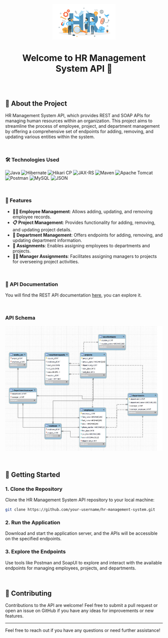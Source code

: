 <div align="center">

  <img src="1628230518905.jfif" alt="logo" width="200" height="auto" />
  <h1>Welcome to HR Management System API 👋</h1>
</div>

<br />  
<br>

<!-- About the Project -->
## :star2: About the Project

HR Management System API, which provides REST and SOAP APIs for managing human resources within an organization. This project aims to streamline the process of employee, project, and department management by offering a comprehensive set of endpoints for adding, removing, and updating various entities within the system.

<br>

<!-- TechStack -->
### 🛠️ Technologies Used

![Java](https://img.shields.io/badge/java-%23ED8B00.svg?style=for-the-badge&logo=openjdk&logoColor=white)
![Hibernate](https://img.shields.io/badge/Hibernate-59666C?style=for-the-badge&logo=Hibernate&logoColor=white)
![Hikari CP](https://img.shields.io/badge/Hikari%20CP-blue?style=for-the-badge&logo=java&logoColor=white)
![JAX-RS](https://img.shields.io/badge/JAX--RS-red?style=for-the-badge&logo=eclipse)
![Maven](https://img.shields.io/badge/Maven-orange?style=for-the-badge&logo=apache)
![Apache Tomcat](https://img.shields.io/badge/apache%20tomcat-%23F8DC75.svg?style=for-the-badge&logo=apache-tomcat&logoColor=black)
![Postman](https://img.shields.io/badge/Postman-FF6C37?style=for-the-badge&logo=postman&logoColor=white)
![MySQL](https://img.shields.io/badge/mysql-4479A1.svg?style=for-the-badge&logo=mysql&logoColor=white)
![JSON](https://img.shields.io/badge/JSON-orange?style=for-the-badge&logo=json)

<br>

<!-- Features -->
### :dart: Features

- **👨‍💼 Employee Management**: Allows adding, updating, and removing employee records.
- **📋 Project Management**: Provides functionality for adding, removing, and updating project details.
- **🏢 Department Management**: Offers endpoints for adding, removing, and updating department information.
- **📝 Assignments**: Enables assigning employees to departments and projects.
- **👩‍💼 Manager Assignments**: Facilitates assigning managers to projects for overseeing project activities.

<br>

### 📖 API Documentation

You will find the REST API documentation [here](https://documenter.getpostman.com/view/18975848/2sA3BhduVn), you can explore it.

<br>

### API Schema

![Schema](https://github.com/Mohamed-Adel2/HR-REST-SOAP-Web-Service/blob/main/API%20schema.JPG)

<br>

<!-- Getting Started -->
## 	:toolbox: Getting Started

### 1. Clone the Repository

Clone the HR Management System API repository to your local machine:

```sh
git clone https://github.com/your-username/hr-management-system.git
```
### 2. Run the Application

Download and start the application server, and the APIs will be accessible on the specified endpoints.

### 3. Explore the Endpoints

Use tools like Postman and SoapUI to explore and interact with the available endpoints for managing employees, projects, and departments.

<br>

## :wave: Contributing

Contributions to the API are welcome! Feel free to submit a pull request or open an issue on GitHub if you have any ideas for improvements or new features.

---

Feel free to reach out if you have any questions or need further assistance!
